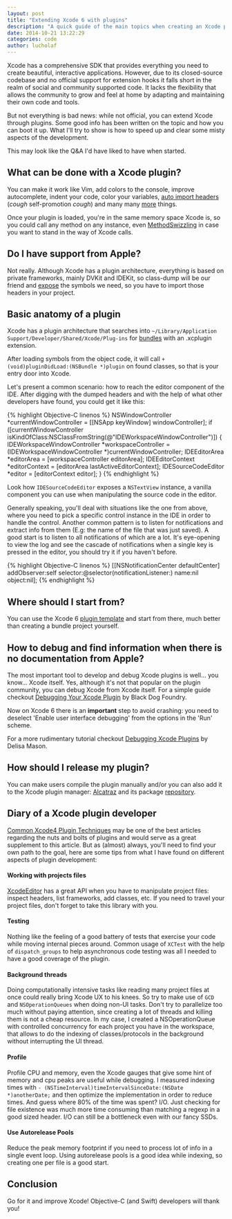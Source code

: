 ```yaml
---
layout: post
title: "Extending Xcode 6 with plugins"
description: "A quick guide of the main topics when creating an Xcode plugin"
date: 2014-10-21 13:22:29
categories: code
author: lucholaf
---
```


Xcode has a comprehensive SDK that provides everything you need to create beautiful, interactive applications. However, due to its closed-source codebase and no official support for extension hooks it falls short in the realm of social and community supported code. It lacks the flexibility that allows the community to grow and feel at home by adapting and maintaining their own code and tools.

But not everything is bad news: while not official, you can extend Xcode through plugins. Some good info has been written on the topic and how you can boot it up. What I\'ll try to show is how to speed up and clear some misty aspects of the development.

This may look like the Q&A I\'d have liked to have when started.

What can be done with a Xcode plugin?
-------------------------------------

You can make it work like Vim, add colors to the console, improve autocomplete, indent your code, color your variables, [auto import headers](https://github.com/lucholaf/Auto-Importer-for-Xcode) (*cough* self-promotion *cough*) and many many [more](http://nshipster.com/xcode-plugins/) things.

Once your plugin is loaded, you\'re in the same memory space Xcode is, so you could call any method on any instance, even [MethodSwizzling](http://cocoadev.com/MethodSwizzling) in case you want to stand in the way of Xcode calls.


Do I have support from Apple?
-----------------------------

Not really. Although Xcode has a plugin architecture, everything is based on private frameworks, mainly DVKit and IDEKit, so class-dump will be our friend and [expose](https://github.com/luisobo/Xcode-RuntimeHeaders) the symbols we need, so you have to import those headers in your project.


Basic anatomy of a plugin
-------------------------

Xcode has a plugin architecture that searches into `~/Library/Application Support/Developer/Shared/Xcode/Plug-ins` for [bundles](https://developer.apple.com/library/mac/documentation/CoreFoundation/Conceptual/CFBundles/AboutBundles/AboutBundles.html) with an .xcplugin extension.

After loading symbols from the object code, it will call `+ (void)pluginDidLoad:(NSBundle *)plugin` on found classes, so that is your entry door into Xcode.

Let\'s present a common scenario: how to reach the editor component of the IDE. After digging with the dumped headers and with the help of what other developers have found, you could get it like this:

{% highlight Objective-C linenos %}
NSWindowController *currentWindowController = [[NSApp keyWindow] windowController];
if ([currentWindowController isKindOfClass:NSClassFromString(@"IDEWorkspaceWindowController")]) {
    IDEWorkspaceWindowController *workspaceController = (IDEWorkspaceWindowController *)currentWindowController;
    IDEEditorArea *editorArea = [workspaceController editorArea];
    IDEEditorContext *editorContext = [editorArea lastActiveEditorContext];
    IDESourceCodeEditor *editor = [editorContext editor];
}
{% endhighlight %}

Look how `IDESourceCodeEditor` exposes a `NSTextView` instance, a vanilla component you can use when manipulating the source code in the editor.

Generally speaking, you\'ll deal with situations like the one from above, where you need to pick a specific control instance in the IDE in order to handle the control. Another common pattern is to listen for notifications and extract info from them (E.g: the name of the file that was just saved). A good start is to listen to all notifications of which are a lot. It\'s eye-opening to view the log and see the cascade of notifications when a single key is pressed in the editor, you should try it if you haven\'t before.

{% highlight Objective-C linenos %}
[[NSNotificationCenter defaultCenter] addObserver:self selector:@selector(notificationListener:) name:nil object:nil];
{% endhighlight %}


Where should I start from?
--------------------------

You can use the Xcode 6 [plugin template](https://github.com/kattrali/Xcode-Plugin-Template) and start from there, much better than creating a bundle project yourself.


How to debug and find information when there is no documentation from Apple?
----------------------------------------------------------------------------

The most important tool to develop and debug Xcode plugins is well\.\.\. you know\.\.\. Xcode itself. Yes, although it\'s not that popular on the plugin community, you can debug Xcode from Xcode itself. For a simple guide checkout [Debugging Your Xcode Plugin](http://www.blackdogfoundry.com/blog/debugging-your-xcode-plugin/) by Black Dog Foundry.

Now on Xcode 6 there is an **important** step to avoid crashing: you need to deselect \'Enable user interface debugging\' from the options in the \'Run\' scheme.

For a more rudimentary tutorial checkout [Debugging Xcode Plugins](https://coderwall.com/p/-mgtww) by Delisa Mason.


How should I release my plugin?
-------------------------------

You can make users compile the plugin manually and/or you can also add it to the Xcode plugin manager: [Alcatraz](https://github.com/supermarin/Alcatraz) and its package [repository](https://github.com/supermarin/alcatraz-packages).



Diary of a Xcode plugin developer
---------------------------------

[Common Xcode4 Plugin Techniques](http://www.blackdogfoundry.com/blog/common-xcode4-plugin-techniques/) may be one of the best articles regarding the nuts and bolts of plugins and would serve as a great supplement to this article. But as (almost) always, you\'ll need to find your own path to the goal, here are some tips from what I have found on different aspects of plugin development:

#### Working with projects files

[XcodeEditor](https://github.com/jasperblues/XcodeEditor) has a great API when you have to manipulate project files: inspect headers, list frameworks, add classes, etc. If you need to travel your project files, don\'t forget to take this library with you.

#### Testing

Nothing like the feeling of a good battery of tests that exercise your code while moving internal pieces around. Common usage of `XCTest` with the help of `dispatch_groups` to help asynchronous code testing was all I needed to have a good coverage of the plugin.

#### Background threads

Doing computationally intensive tasks like reading many project files at once could really bring Xcode UX to his knees. So try to make use of `GCD` and `NSOperationQueues` when doing non-UI tasks. Don\'t try to parallelize too much without paying attention, since creating a lot of threads and killing them is not a cheap resource. In my case, I created a NSOperationQueue with controlled concurrency for each project you have in the workspace, that allows to do the indexing of classes/protocols in the background without interrupting the UI thread.

#### Profile

Profile CPU and memory, even the Xcode gauges that give some hint of memory and cpu peaks are useful while debugging. I measured indexing times with `- (NSTimeInterval)timeIntervalSinceDate:(NSDate *)anotherDate;` and then optimize the implementation in order to reduce times. And guess where 80% of the time was spent? I/O. Just checking for file existence was much more time consuming than matching a regexp in a good sized header. I/O can still be a bottleneck even with our fancy SSDs.

#### Use Autorelease Pools

Reduce the peak memory footprint if you need to process lot of info in a single event loop. Using autorelease pools is a good idea while indexing, so creating one per file is a good start.


Conclusion
----------

Go for it and improve Xcode! Objective-C (and Swift) developers will thank you!